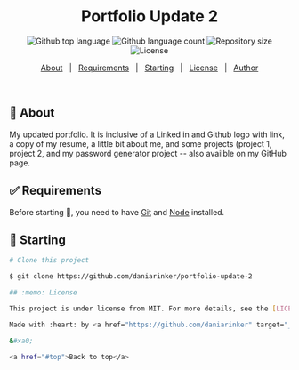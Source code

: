 <h1 align="center">Portfolio Update 2</h1>

<p align="center">
  <img alt="Github top language" src="https://img.shields.io/github/languages/top/daniarinker/portfolio-update-2?color=56BEB8">

  <img alt="Github language count" src="https://img.shields.io/github/languages/count/daniarinker/portfolio-update-2?color=56BEB8">

  <img alt="Repository size" src="https://img.shields.io/github/repo-size/daniarinker/portfolio-update-2?color=56BEB8">

  <img alt="License" src="https://img.shields.io/github/license/daniarinker/portfolio-update-2?color=56BEB8">

<p align="center">
  <a href="#dart-about">About</a> &#xa0; | &#xa0; 
  <a href="#white_check_mark-requirements">Requirements</a> &#xa0; | &#xa0;
  <a href="#checkered_flag-starting">Starting</a> &#xa0; | &#xa0;
  <a href="#memo-license">License</a> &#xa0; | &#xa0;
  <a href="https://github.com/daniarinker" target="_blank">Author</a>
</p>
<br>

## :dart: About

My updated portfolio. It is inclusive of a Linked in and Github logo with link, a copy of my resume, a little bit about me, and some projects (project 1, project 2, and my password generator project -- also availble on my GitHub page.

## :white_check_mark: Requirements

Before starting :checkered_flag:, you need to have [Git](https://git-scm.com) and [Node](https://nodejs.org/en/) installed.

## :checkered_flag: Starting

```bash
# Clone this project

$ git clone https://github.com/daniarinker/portfolio-update-2

## :memo: License

This project is under license from MIT. For more details, see the [LICENSE](LICENSE.md) file.

Made with :heart: by <a href="https://github.com/daniarinker" target="_blank">Dania Rinker</a>

&#xa0;

<a href="#top">Back to top</a>
```

